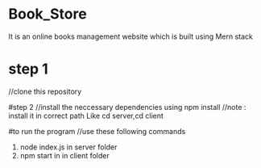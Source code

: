 # Book_Store
It is an online books management website which is built using Mern stack

# step 1
//clone this repository

#step 2 
//install the neccessary dependencies using npm install
//note : install it in correct path Like cd server,cd client

#to run the program
//use these following commands
1. node index.js in server folder
2. npm start in in client folder
   
